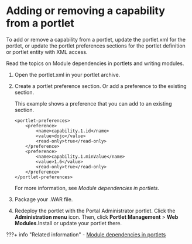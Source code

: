# Adding or removing a capability from a portlet

To add or remove a capability from a portlet, update the portlet.xml for the portlet, or update the portlet preferences sections for the portlet definition or portlet entity with XML access.

Read the topics on Module dependencies in portlets and writing modules.

1.  Open the portlet.xml in your portlet archive.

2.  Create a portlet preference section. Or add a preference to the existing section.

    This example shows a preference that you can add to an existing section.

    ```
    <portlet-preferences>
        <preference>
            <name>capability.1.id</name>
            <value>dojo</value>
            <read-only>true</read-only>
        </preference>
        <preference>
            <name>capability.1.minValue</name>
            <value>1.6</value>
            <read-only>true</read-only>
        </preference> 
    </portlet-preferences>
    
    ```

    For more information, see *Module dependencies in portlets*.

3.  Package your .WAR file.

4.  Redeploy the portlet with the Portal Administrator portlet. Click the **Administration menu** icon. Then, click **Portlet Management** \> **Web Modules**.Install or update your portlet there.



???+ info "Related information"
    - [Module dependencies in portlets](../themeopt_mod_capfilters.md)

